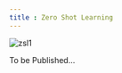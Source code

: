 ```yaml
---
title : Zero Shot Learning
---
```


![zsl1](https://miro.medium.com/max/958/1*mFngdvjg0xsrt9wLHm7xFQ.png)

To be Published...
